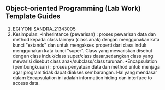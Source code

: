 ## Object-oriented Programming (Lab Work) Template Guides
1. EGI YONI SANDRA_21343005
2. Kesimpulan: 
•Inherintance (pewarisan) : proses pewarisan data dan method kepada class lainnya (class anak) dengan menggunakan kata kunci "extands" dan untuk mengakses properti dari class induk menggunakan kata kunci "super". Class yang mewariskan disebut dengan class induk/class super/class dasar,sedangkan class yang mewarisi disebut class anak/subclass/class turunan.
•Encapsulation (pembungkusan) : proses penyatuan data dan method untuk menjaga agar program tidak dapat diakses sembarangan. Hal yang mendasar dalam Encapsulation ini adalah information hiding dan interface to access data.
